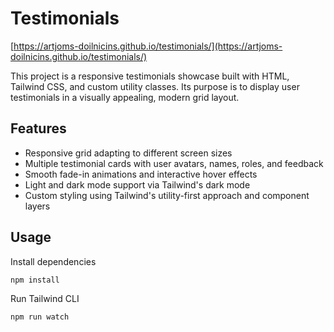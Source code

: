 # Testimonials

[https://artjoms-doilnicins.github.io/testimonials/](https://artjoms-doilnicins.github.io/testimonials/)

This project is a responsive testimonials showcase built with HTML, Tailwind CSS, and custom utility classes. Its purpose is to display user testimonials in a visually appealing, modern grid layout.

## Features

-   Responsive grid adapting to different screen sizes
-   Multiple testimonial cards with user avatars, names, roles, and feedback
-   Smooth fade-in animations and interactive hover effects
-   Light and dark mode support via Tailwind's dark mode
-   Custom styling using Tailwind's utility-first approach and component layers

## Usage

Install dependencies

```
npm install
```

Run Tailwind CLI

```
npm run watch
```
